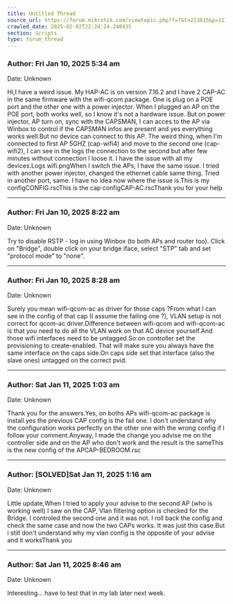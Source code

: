 ```yaml
---
title: Untitled Thread
source_url: https://forum.mikrotik.com/viewtopic.php?f=7&t=213815&p=1118717#p1118717
crawled_date: 2025-02-02T22:24:24.240435
section: Scripts
type: forum_thread
---
```


### Author: Fri Jan 10, 2025 5:34 am
Date: Unknown

Hi,I have a weird issue. My HAP-AC is on version 7.16.2 and I have 2 CAP-AC in the same firmware with the wifi-qcom package. One is plug on a POE port and the other one with a power injector. When I plugged an AP on the POE port, both works well, so I know it's not a hardware issue. But on power injector, AP turn on, sync with the CAPSMAN, I can acces to the AP via Winbox to control if the CAPSMAN infos are present and yes everything works well.But no device can connect to this AP. The weird thing, when I'm connected to first AP 5GHZ (cap-wifi4) and move to the second one (cap-wifi2), I can see in the logs the connection to the second but after few minutes without connection I loose it. I have the issue with all my devices.Logs wifi.pngWhen I switch the APs, I have the same issue. I tried with another power injector, changed the ethernet cable same thing. Tried in another port, same. I have no idea now where the issue is.This is my configCONFIG.rscThis is the cap configCAP-AC.rscThank you for your help


---
### Author: Fri Jan 10, 2025 8:22 am
Date: Unknown

Try to disable RSTP - log in using Winbox (to both APs and router too). Click on "Bridge", double click on your bridge iface, select "STP" tab and set "protocol mode" to "none".


---
### Author: Fri Jan 10, 2025 8:28 am
Date: Unknown

Surely you mean wifi-qcom-ac as driver for those caps ?From what I can see in the config of that cap (I assume the failing one ?), VLAN setup is not correct for qcom-ac driver.Difference between wifi-qcom and wifi-qcom-ac is that you need to do all the VLAN work on that AC device yourself.And those wifi interfaces need to be untagged.So:on controller set the provisioning to create-enabled. That will make sure you always have the same interface on the caps side.On caps side set that interface (also the slave ones) untagged on the correct pvid.


---
### Author: Sat Jan 11, 2025 1:03 am
Date: Unknown

Thank you for the answers.Yes, on boths APs wifi-qcom-ac package is install.yes the previous CAP config is the fail one. I don't understand why the configuration works perfectly on the other one with the wrong config if I follow your comment.Anyway, I made the change you advise me on the controller side and on the AP who don't work and the result is the sameThis is the new config of the APCAP-BEDROOM.rsc


---
### Author: [SOLVED]Sat Jan 11, 2025 1:16 am
Date: Unknown

Little update,When I tried to apply your advise to the second AP (who is working well) I saw on the CAP, Vlan filtering option is checked for the Bridge. I controled the second one and it was not. I roll back the config and check the same case and now the two CAPs works. It was just this case.But i still don't understand why my vlan config is the opposite of your advise and it worksThank you


---
### Author: Sat Jan 11, 2025 8:46 am
Date: Unknown

Interesting... have to test that in my lab later next week.


